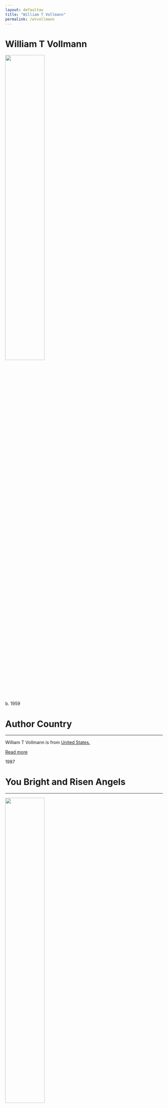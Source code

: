 ```yaml
---
layout: defaultau
title: "William T Vollmann"
permalink: /wtvollmann
---
```

<!-- partial:index.partial.html -->
<div class="content">
     <h1>William T Vollmann</h1>
    <div class="quote">
        <div><img src="https://upload.wikimedia.org/wikipedia/commons/d/d4/William_T._Vollmann_2006_%28cropped%29.jpg" height="50%" width = "50%" class="logo"></div>
    </div>
    <div class="timeline">
        <div style="padding-bottom:100px;"></div>
        <div class="block">
             <div class="date right"><p class="right"> b. 1959 </p></div>
            <div class="dot"></div>
            <div class="left first">
            <div class="author_country">
                <h1>Author Country</h1><hr>
          <div class="aclocation">  <p>William T Vollmann is from <a href="{{ site.baseurl }}/1">United States.</a></p></div>
              <div class="acreadmore">  <a href="https://en.wikipedia.org/wiki/William_T._Vollmann" target="_blank">Read more</a></div>
            </div>
            </div>
        <div class="block">
            <div class="date left"><p class="left">1987</p></div>
            <div class="dot"></div>
            <div class="right">
                <h1>You Bright and Risen Angels</h1><hr>
                <p><img src="https://upload.wikimedia.org/wikipedia/en/4/44/YouBrightAndRisenAngels.jpg" height="50%" width = "50%"></p>
                <p>
                Language: English<br/>
                Publisher: Atheneum Books<br/>
                Pub_location: New York, NY, United States<br/>
                Genre: Fiction (Novel)<br/>
                Length: 704<br/>                   </p>
            </div>
        </div>
       <div class="block">
            <div class="date right"><p class="right">1989</p></div>
            <div class="dot"></div>
            <div class="left">
                <h1>The Rainbow Stories</h1><hr>
                <p><img src="https://upload.wikimedia.org/wikipedia/en/9/98/Therainbowstories.jpg" height="50%" width = "50%"></p>
                <p>
                Language: English<br/>
                Publisher: Atheneum Books<br/>
                Pub_location: New York, NY, United States<br/>
                Genre: Fiction (Novel)<br/>
                Length: 544<br/>                   </p>
            </div>
        </div>
       <div class="block">
            <div class="date left"><p class="left">1989</p></div>
            <div class="dot"></div>
            <div class="right">
                <h1>13 Stories and 13 Epitaphs/9749</h1><hr>
                <p><img src="https://upload.wikimedia.org/wikipedia/en/c/c5/13_stories_and_13_epitaphs.jpg" height="50%" width = "50%"></p>
                <p>
                Language: English<br/>
                Publisher: Pantheon Books<br/>
                Pub_location: New York, NY, United States<br/>
                Genre: Short Stories<br/>
                Length: 318<br/>                   </p>
            </div>
        </div>
<div class="block">
            <div class="date right"><p class="right">1990</p></div>
            <div class="dot"></div>
            <div class="left">
                <h1>The Ice-Shirt</h1><hr>
                <p><img src="https://upload.wikimedia.org/wikipedia/en/c/c0/Iceshirtcvr.jpg" height="50%" width = "50%"></p>
                <p>
		Series: Volume 1 of the Seven Dreams: A Book of North American Landscapes<br/>                
		Language: English<br/>
                Publisher: Viking Press <br/>
                Pub_location: New York, NY, United States<br/>
                Genre: Fiction (Novel)<br/>
                Length: 404<br/>                   </p>
            </div>
        </div>
<div class="block">
            <div class="date left"><p class="left">1992</p></div>
            <div class="dot"></div>
            <div class="right">
                <h1>Fathers and Crows</h1><hr>
                <p><img src="https://upload.wikimedia.org/wikipedia/en/a/af/FathersAndCrows.jpg" height="50%" width = "50%"></p>
                <p>
                Series: Volume 2 of the Seven Dreams: A Book of North American Landscapes<br/>                
		Language: English<br/>
                Publisher: Viking Press <br/>
                Pub_location: New York, NY, United States<br/>
                Genre: Fiction (Novel)<br/>
                Length: 1008<br/>                   </p>
            </div>
        </div>
<div class="block">
            <div class="date right"><p class="right">1993</p></div>
            <div class="dot"></div>
            <div class="left">
                <h1>Butterfly Stories: A Novel</h1><hr>
                <p><img src="https://m.media-amazon.com/images/I/51S46jj-62L._AC_UF1000,1000_QL80_.jpg" height="50%" width = "50%"></p>
                <p>
                Language: English<br/>
                Publisher:  Grove Press<br/>
                Pub_location: New York, NY, United States<br/>
                Genre: Fiction (Novel)<br/>
                Length: 281<br/>                   </p>
            </div>
        </div>
<div class="block">
            <div class="date left"><p class="left">1994</p></div>
            <div class="dot"></div>
            <div class="right">
                <h1>The Rifles</h1><hr>
                <p><img src="https://upload.wikimedia.org/wikipedia/en/2/2d/TheriflesUScvr.jpg" height="50%" width = "50%"></p>
                <p>
                Series: Volume 6 of the Seven Dreams: A Book of North American Landscapes<br/>                
		Language: English<br/>
                Publisher: Viking Press <br/>
                Pub_location: New York, NY, United States<br/>
                Genre: Fiction (Novel)<br/>
                Length: 411<br/>                   </p>
            </div>
        </div>
       <div class="block">
            <div class="date right"><p class="right">1996</p></div>
            <div class="dot"></div>
            <div class="left">
                <h1>The Atlas</h1><hr>
                <p><img src="https://upload.wikimedia.org/wikipedia/en/c/ca/AtlasNovel.jpg" height="50%" width = "50%"></p>
                <p>
                Language: English<br/>
                Publisher: Viking Press<br/>
                Pub_location: New York, NY, United States<br/>
                Genre: Autobiography/Memoir<br/>
                Length: 496<br/>                   </p>
            </div>
        </div>
<div class="block">
            <div class="date left"><p class="left">2000</p></div>
            <div class="dot"></div>
            <div class="right">
                <h1>The Royal Family</h1><hr>
                <p><img src="https://upload.wikimedia.org/wikipedia/en/5/52/RoyalFamilyNovel.jpg" height="50%" width = "50%"></p>
                <p>
                Language: English<br/>
                Publisher: Viking Press<br/>
                Pub_location: New York, NY, United States<br/>
                Genre: Fiction (Novel)<br/>
                Length: 780<br/>                   </p>
            </div>
        </div>
 <div class="block">
            <div class="date right"><p class="right">2001</p></div>
            <div class="dot"></div>
            <div class="left">
                <h1>Argall: The True Story of Pocahontas and Captain John Smith</h1><hr>
                <p><img src="https://upload.wikimedia.org/wikipedia/en/4/47/Argall.jpg" height="50%" width = "50%"></p>
                <p>
                Series: Volume 3 of the Seven Dreams: A Book of North American Landscapes<br/>                
		Language: English<br/>
                Publisher: Viking Press <br/>
                Pub_location: New York, NY, United States<br/>
                Genre: Fiction (Novel)<br/>
                Length: 736<br/>                   </p>
            </div>
        </div>
<div class="block">
            <div class="date left"><p class="left">2005</p></div>
            <div class="dot"></div>
            <div class="right">
                <h1>Europe Central</h1><hr>
                <p><img src="https://upload.wikimedia.org/wikipedia/en/9/90/Europe_Central.jpg" height="50%" width = "50%"></p>
                <p>
                Language: English<br/>
                Publisher: Viking Press<br/>
                Pub_location: New York, NY, United States<br/>
                Genre: Fiction (Novel)<br/>
                Length: 832<br/>                   </p>
            </div>
        </div>
<div class="block">
            <div class="date right"><p class="right">2005</p></div>
            <div class="dot"></div>
            <div class="left">
                <h1>They Came Out Like Ants from Harper's Magazine</h1><hr>
                <p><img src="https://harpers.org/wp-content/uploads/2004/10/0001.gif" height="50%" width = "50%"></p>
                <p>
                Language: English<br/>
                Publisher: Internet Archive<br/>
                Pub_location: California, United States<br/>
                Genre: Short Stories<br/>
                Length: 281 - 372<br/>                   </p>
            </div>
        </div>
<div class="block">
            <div class="date left"><p class="left">2014</p></div>
            <div class="dot"></div>
            <div class="right">
                <h1>Last Stories and Other Stories</h1><hr>
                <p><img src="https://m.media-amazon.com/images/I/41v27MkLx1L._SY291_BO1,204,203,200_QL40_FMwebp_.jpg" height="50%" width = "50%"></p>
                <p>
                Language: English<br/>
                Publisher: Viking Press<br/>
                Pub_location: New York, NY, United States<br/>
                Genre: Short Stories<br/>
                Length: 704<br/>                   </p>
            </div>
        </div>
<div class="block">
            <div class="date right"><p class="right">2015 </p></div>
            <div class="dot"></div>
            <div class="left">
                <h1>The Dying Grass</h1><hr>
                <p><img src="https://upload.wikimedia.org/wikipedia/en/6/60/TheDyingGrassNovel.jpg" height="50%" width = "50%"></p>
                <p>
               Series: Volume 5 of the Seven Dreams: A Book of North American Landscapes<br/>                
		Language: English<br/>
                Publisher: Viking Press <br/>
                Pub_location: New York, NY, United States<br/>
                Genre: Fiction (Novel)<br/>
                Length: 1376<br/>                   </p>
            </div>
        </div>
<div class="block">
            <div class="date left"><p class="left">2020</p></div>
            <div class="dot"></div>
            <div class="right">
                <h1>The Lucky Star: A Novel</h1><hr>
                <p><img src="https://m.media-amazon.com/images/I/51l1ThYjqBL._SX329_BO1,204,203,200_.jpg" height="50%" width = "50%"></p>
                <p>
                Language: English<br/>
                Publisher: Viking Press<br/>
                Pub_location: New York, NY, United States<br/>
                Genre: Fiction (Novel)<br/>
                Length: 672<br/>                   </p>
            </div>
        </div>
<div class="block">
            <div class="date right"><p class="right">1991</p></div>
            <div class="dot"></div>
            <div class="left">
                <h1>Whores for Gloria</h1><hr>
                <p><img src="https://m.media-amazon.com/images/I/51EfFuM49AL.jpg" height="50%" width = "50%"></p>
                <p>
                Language: English<br/>
                Publisher: Penguin Books<br/>
                Pub_location: London, England<br/>
                Genre: Fiction (Novel)<br/>
                Length: 160<br/>                   </p>
            </div>
        </div>       
<!-- partial -->
<script src='https://cdnjs.cloudflare.com/ajax/libs/jquery/3.1.1/jquery.min.js'></script><script  src="{{ site.baseurl }}/assets/js/authorscript.js"></script>
